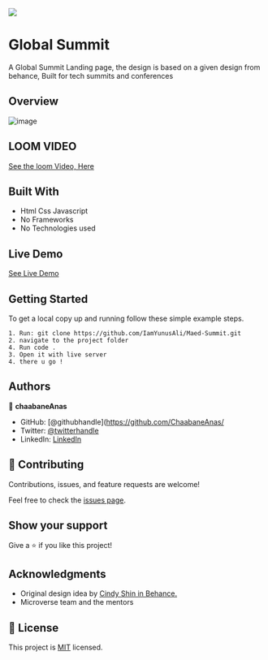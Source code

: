 ![](https://img.shields.io/badge/Microverse-blueviolet)

# Global Summit

A Global Summit Landing page, the design is based  on a given design from behance,
Built for tech summits and conferences

## Overview
![image](https://user-images.githubusercontent.com/99597333/192144914-6ca3ae67-b061-4090-bf69-311ea6c106c7.png)


## LOOM VIDEO

[See the loom Video, Here](https://www.loom.com/share/19280ca1f72045d4942063618325581f)

## Built With

- Html Css Javascript
- No Frameworks
- No Technologies used

## Live Demo 

[See Live Demo](https://chaabaneanas.github.io/Global-Summit-/)

## Getting Started


To get a local copy up and running follow these simple example steps.

```
1. Run: git clone https://github.com/IamYunusAli/Maed-Summit.git
2. navigate to the project folder
4. Run code . 
3. Open it with live server
4. there u go !
```

## Authors

👤 **chaabaneAnas**

- GitHub: [@githubhandle](https://github.com/ChaabaneAnas/
- Twitter: [@twitterhandle](https://twitter.com/twitterhandle)
- LinkedIn: [LinkedIn](https://linkedin.com/in/linkedinhandle)

## 🤝 Contributing

Contributions, issues, and feature requests are welcome!

Feel free to check the [issues page](https://github.com/ChaabaneAnas/Capstone-Project/issues).

## Show your support

Give a ⭐️ if you like this project!

## Acknowledgments

- Original design idea by [Cindy Shin in Behance.](https://www.behance.net/gallery/29845175/CC-Global-Summit-2015)
- Microverse team and the mentors

## 📝 License

This project is [MIT](./MIT.md) licensed.
